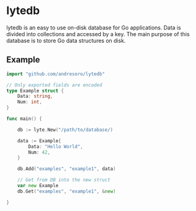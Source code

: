 # lytedb

lytedb is an easy to use on-disk database for Go applications. Data is divided into collections and accessed by a key. The main purpose 
of this database is to store Go data structures on disk.

## Example

``` go
import "github.com/andresoro/lytedb"

// Only exported fields are encoded
type Example struct {
    Data: string,
    Num: int,
}

func main() {

    db := lyte.New("/path/to/database/)

    data := Example{
        Data: "Hello World",
        Num: 42,
    }

    db.Add("examples", "example1", data)

    // Get from DB into the new struct
    var new Example
    db.Get("examples", "example1", &new)

}
```
